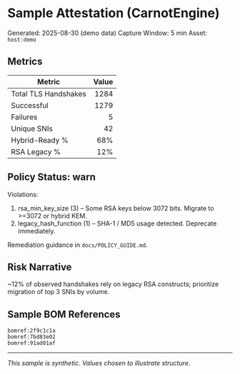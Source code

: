 # Sample Attestation (CarnotEngine)

Generated: 2025-08-30 (demo data)
Capture Window: 5 min
Asset: `host:demo`

## Metrics
| Metric | Value |
|--------|------:|
| Total TLS Handshakes | 1284 |
| Successful | 1279 |
| Failures | 5 |
| Unique SNIs | 42 |
| Hybrid-Ready % | 68% |
| RSA Legacy % | 12% |

## Policy Status: warn
Violations:
1. rsa_min_key_size (3) – Some RSA keys below 3072 bits. Migrate to >=3072 or hybrid KEM.
2. legacy_hash_function (1) – SHA-1 / MD5 usage detected. Deprecate immediately.

Remediation guidance in `docs/POLICY_GUIDE.md`.

## Risk Narrative
~12% of observed handshakes rely on legacy RSA constructs; prioritize migration of top 3 SNIs by volume.

## Sample BOM References
```
bomref:2f9c1c1a
bomref:7bd83e02
bomref:91ad01af
```

---
_This sample is synthetic. Values chosen to illustrate structure._
